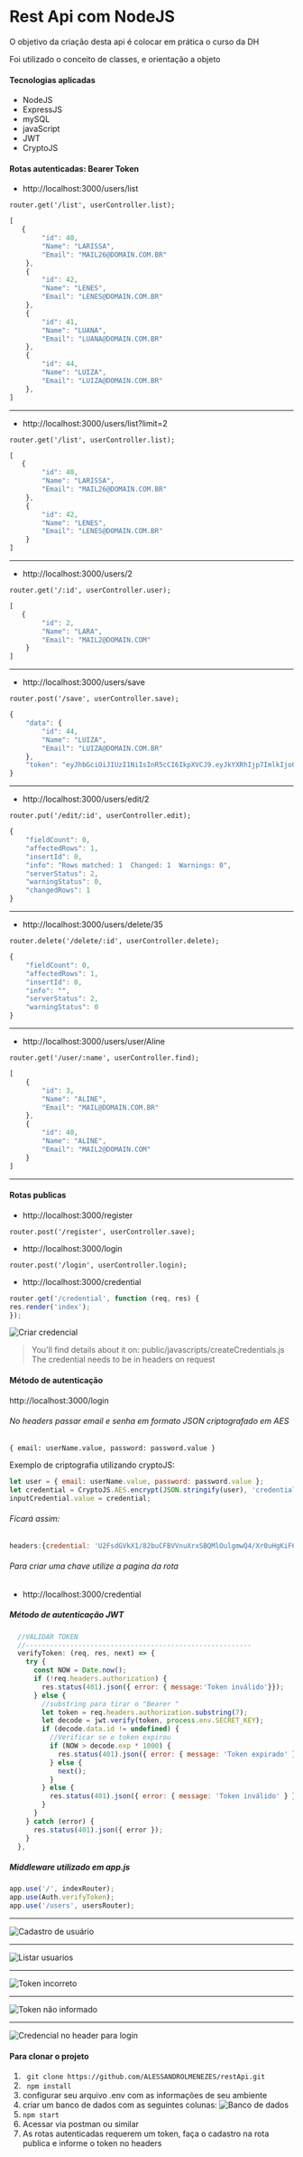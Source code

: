 # Rest Api com NodeJS

O objetivo da criação desta api é colocar em prática o curso da DH

Foi utilizado o conceito de classes, e orientação a objeto 

#### Tecnologias aplicadas

- NodeJS
- ExpressJS
- mySQL
- javaScript
- JWT
- CryptoJS


#### Rotas autenticadas: Bearer Token

- http://localhost:3000/users/list

` router.get('/list', userController.list); `

```javascript
[
   {
        "id": 40,
        "Name": "LARISSA",
        "Email": "MAIL26@DOMAIN.COM.BR"
    },
    {
        "id": 42,
        "Name": "LENES",
        "Email": "LENES@DOMAIN.COM.BR"
    },
    {
        "id": 41,
        "Name": "LUANA",
        "Email": "LUANA@DOMAIN.COM.BR"
    },
    {
        "id": 44,
        "Name": "LUIZA",
        "Email": "LUIZA@DOMAIN.COM.BR"
    },
]
```

------------

- http://localhost:3000/users/list?limit=2

` router.get('/list', userController.list); `

```javascript
[
   {
        "id": 40,
        "Name": "LARISSA",
        "Email": "MAIL26@DOMAIN.COM.BR"
    },
    {
        "id": 42,
        "Name": "LENES",
        "Email": "LENES@DOMAIN.COM.BR"
    }
]
```

------------

- http://localhost:3000/users/2

` router.get('/:id', userController.user); `

```javascript
[
   {
        "id": 2,
        "Name": "LARA",
        "Email": "MAIL2@DOMAIN.COM"
    }
]
```

------------

- http://localhost:3000/users/save

` router.post('/save', userController.save); `

```javascript
{
    "data": {
        "id": 44,
        "Name": "LUIZA",
        "Email": "LUIZA@DOMAIN.COM.BR"
    },
    "token": "eyJhbGciOiJIUzI1NiIsInR5cCI6IkpXVCJ9.eyJkYXRhIjp7ImlkIjo0NCwiTmFtZSI6IkxVSVpBIiwiRW1haWwiOiJMVUlaQUBET01BSU4uQ09NLkJSIn0sImlhdCI6MTU5MTIwNzg3OSwiZXhwIjoxNTkxODEyNjc5fQ.iN8GIwzlbu84Ezx9YrdyTAWGYCrttgFLagRAaPBFgL8"
}
```

------------

- http://localhost:3000/users/edit/2

` router.put('/edit/:id', userController.edit); `

```javascript
{
    "fieldCount": 0,
    "affectedRows": 1,
    "insertId": 0,
    "info": "Rows matched: 1  Changed: 1  Warnings: 0",
    "serverStatus": 2,
    "warningStatus": 0,
    "changedRows": 1
}
```

------------

- http://localhost:3000/users/delete/35

` router.delete('/delete/:id', userController.delete); `

```javascript
{
    "fieldCount": 0,
    "affectedRows": 1,
    "insertId": 0,
    "info": "",
    "serverStatus": 2,
    "warningStatus": 0
}

```

------------

- http://localhost:3000/users/user/Aline

` router.get('/user/:name', userController.find); `

```javascript
[
    {
        "id": 3,
        "Name": "ALINE",
        "Email": "MAIL@DOMAIN.COM.BR"
    },
    {
        "id": 40,
        "Name": "ALINE",
        "Email": "MAIL2@DOMAIN.COM"
    }
]
```

------------

#### Rotas publicas

- http://localhost:3000/register

`router.post('/register', userController.save);`

- http://localhost:3000/login

`router.post('/login', userController.login);`

- http://localhost:3000/credential

```javascript
router.get('/credential', function (req, res) {
res.render('index');
});
```

![Criar credencial](http://alessandrodev.com/imagens/api7.jpg "Criar credencial")

> You'll find details about it on: public/javascripts/createCredentials.js
> The credential needs to be in headers on request 

#### Método de autenticação

http://localhost:3000/login

######  No headers passar email e senha em formato JSON criptografado em AES

` { email: userName.value, password: password.value } `

Exemplo de criptografia utilizando cryptoJS:

```javascript
let user = { email: userName.value, password: password.value };
let credential = CryptoJS.AES.encrypt(JSON.stringify(user), 'credential').toString();
inputCredential.value = credential;
```

###### Ficará assim:

```javascript
headers:{credential: 'U2FsdGVkX1/82buCFBVVnuXrxSBQMlOulgmwQ4/Xr0uHgKiF6Uhp0c9vT7r70XdpX9JaaaEImD1VQJ+eQ7EwWY+Yr7uj6yNGfotZBoGuwbI='}
```

###### Para criar uma chave utilize a pagina da rota


- http://localhost:3000/credential


##### Método de autenticação JWT

```javascript
  //VALIDAR TOKEN
  //--------------------------------------------------------
  verifyToken: (req, res, next) => {
    try {
      const NOW = Date.now();
      if (!req.headers.authorization) {
        res.status(401).json({ error: { message:'Token inválido'}});
      } else {
        //substring para tirar o "Bearer "
        let token = req.headers.authorization.substring(7); 
        let decode = jwt.verify(token, process.env.SECRET_KEY);
        if (decode.data.id != undefined) {
          //Verificar se o token expirou
          if (NOW > decode.exp * 1000) {
            res.status(401).json({ error: { message: 'Token expirado' } });
          } else {
            next();
          }
        } else {
          res.status(401).json({ error: { message: 'Token inválido' } });
        }
      }
    } catch (error) {
      res.status(401).json({ error });
    }
  },
```

##### Middleware utilizado em app.js

```javascript
app.use('/', indexRouter);
app.use(Auth.verifyToken);
app.use('/users', usersRouter);
```

------------


![Cadastro de usuário](http://alessandrodev.com/imagens/api1.jpg "Cadastro de usuário")

------------

![Listar usuarios](http://alessandrodev.com/imagens/api2.jpg "Listar usuários")

------------

![Token incorreto](http://alessandrodev.com/imagens/api3.jpg "Token incorreto")

------------

![Token não informado](http://alessandrodev.com/imagens/api4.jpg "Token não informado")

------------

![Credencial no header para login](http://alessandrodev.com/imagens/api6.jpg "Login passando a credencial")


#### Para clonar o projeto

1.  ` git clone https://github.com/ALESSANDROLMENEZES/restApi.git`
2. ` npm install`
3. configurar seu arquivo .env com as informações de seu ambiente
4. criar um banco de dados com as seguintes colunas:
![Banco de dados](http://alessandrodev.com/imagens/api5.jpg "Banco de dados")
5. `npm start`
6. Acessar via postman ou similar
7. As rotas autenticadas requerem um token, faça o cadastro na rota publica e informe o token no headers